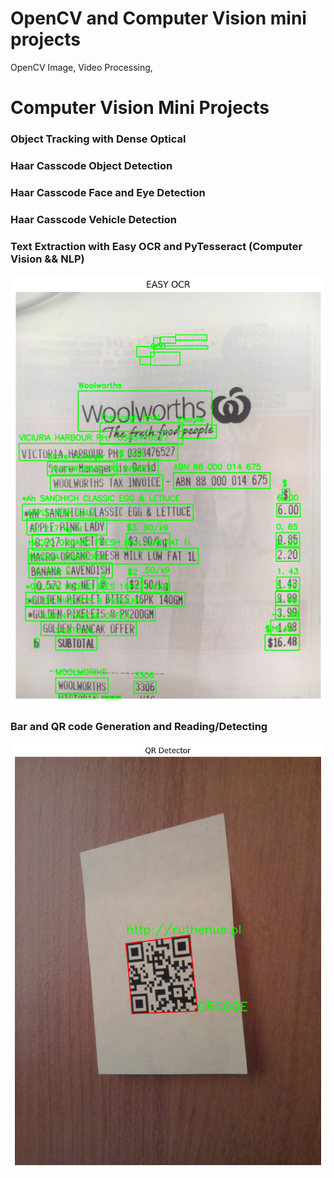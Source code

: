 # OpenCV and Computer Vision mini projects
OpenCV Image, Video Processing,

# **Computer Vision Mini Projects**
### Object Tracking with Dense Optical
### Haar Casscode Object Detection
### Haar Casscode Face and Eye Detection
### Haar Casscode Vehicle Detection
### Text Extraction with Easy OCR and PyTesseract (Computer Vision && NLP)
![Example](image.png)
### Bar and QR code Generation and Reading/Detecting
![Example](<BarQRcode Generating and Reading/qrdetect.png>)